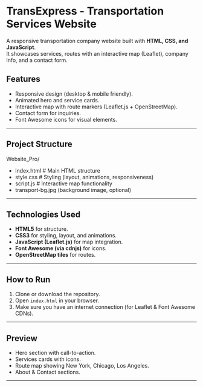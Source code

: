 # TransExpress - Transportation Services Website  
A responsive transportation company website built with **HTML, CSS, and JavaScript**.  
It showcases services, routes with an interactive map (Leaflet), company info, and a contact form. 

## Features
- Responsive design (desktop & mobile friendly).  
- Animated hero and service cards.  
- Interactive map with route markers (Leaflet.js + OpenStreetMap).  
- Contact form for inquiries.  
- Font Awesome icons for visual elements.  

---
## Project Structure
Website_Pro/
- index.html # Main HTML structure
- style.css # Styling (layout, animations, responsiveness)
- script.js # Interactive map functionality
- transport-bg.jpg (background image, optional)

---

## Technologies Used
- **HTML5** for structure.  
- **CSS3** for styling, layout, and animations.  
- **JavaScript (Leaflet.js)** for map integration.  
- **Font Awesome (via cdnjs)** for icons.  
- **OpenStreetMap tiles** for routes.  

---
## How to Run
1. Clone or download the repository.  
2. Open `index.html` in your browser.  
3. Make sure you have an internet connection (for Leaflet & Font Awesome CDNs).  

---
## Preview
- Hero section with call-to-action.  
- Services cards with icons.  
- Route map showing New York, Chicago, Los Angeles.  
- About & Contact sections.  

---





